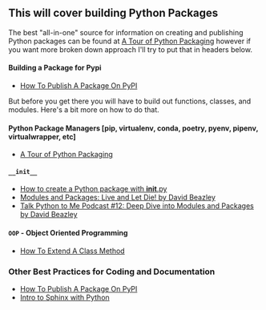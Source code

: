 ## This will cover building Python Packages

The best "all-in-one" source for information on creating and publishing Python packages can be found at 
[A Tour of Python Packaging](https://manikos.github.io/a-tour-on-python-packaging#python-packaging-related-podcasts)
however if you want more broken down approach I'll try to put that in headers below.

#### Building a Package for Pypi
- [How To Publish A Package On PyPI](https://www.youtube.com/watch?v=QgZ7qv4Cd0Y)

But before you get there you will have to build out functions, classes, and modules. Here's a bit more on how to do that.


#### Python Package Managers [pip, virtualenv, conda, poetry, pyenv, pipenv, virtualwrapper, etc]
- [A Tour of Python Packaging](https://manikos.github.io/a-tour-on-python-packaging#python-packaging-related-podcasts)


#### `__init__`
- [How to create a Python package with __init__.py](https://timothybramlett.com/How_to_create_a_Python_Package_with___init__py.html)
- [Modules and Packages: Live and Let Die! by David Beazley](https://www.youtube.com/watch?v=0oTh1CXRaQ0)
- [Talk Python to Me Podcast #12: Deep Dive into Modules and Packages by David Beazley](https://talkpython.fm/episodes/show/12/deep-dive-into-modules-and-packages)

#### `OOP` - Object Oriented Programming
- [How To Extend A Class Method](https://stackoverflow.com/questions/25458433/how-to-extend-class-method)



### Other Best Practices for Coding and Documentation


- [How To Publish A Package On PyPI](https://www.youtube.com/watch?v=QgZ7qv4Cd0Y)
- [Intro to Sphinx with Python](https://pythonhosted.org/an_example_pypi_project/sphinx.html)
